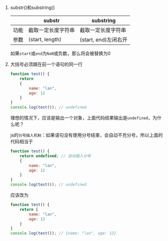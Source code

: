 <!--
 * @Date: 2020-09-02 10:46:40
 * @LastEditors: Lq
 * @LastEditTime: 2020-10-13 17:04:04
 * @FilePath: /learnningNotes/js/index.md
-->
1. substr()和substring()

    ||substr|substring|
    |-|-|-|
    |功能|截取一定长度字符串|截取一定长度字符串|
    |参数|(start, length)|(start, end)左闭右开|
    如果`start`或`end`为`NaN`或负数，那么将会被替换为0

2. 大括号必须跟在前一个语句的同一行

    ```js
    function test() {
        return 
        {
            name: "lan",
            age: 12
        }
    }
    console.log(test()); // undefined
    ```

    理想的情况下，应该是输出一个对象，上面代码结果输出是`undefined`，为什么呢？  

    js的`分号插入机制`：如果语句没有使用分号结束，会自动不充分号，所以上面的代码相当于

    ```js
    function test() {
        return undefined; // 自动插入分号
        {
            name: "lan",
            age: 12
        }
    }
    console.log(test()); // undefined
    ```

    应该改为

    ```js
    function test() {
        return {
            name: "lan",
            age: 12
        }
    }
    console.log(test()); // {name: "lan", age: 12}
    ```